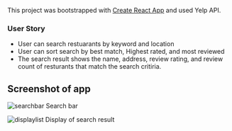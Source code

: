 This project was bootstrapped with [Create React App](https://github.com/facebook/create-react-app) and used Yelp API.

### User Story
- User can search restuarants by keyword and location
- User can sort search by best match, Highest rated, and most reviewed
- The search result shows the name, address, review rating, and review count of resturants that match the search critiria.

## Screenshot of app
![searchbar](public/img/ss_searchbar.png)
Search bar

![displaylist](public/img/ss_displaydetail.png)
Display of search result
